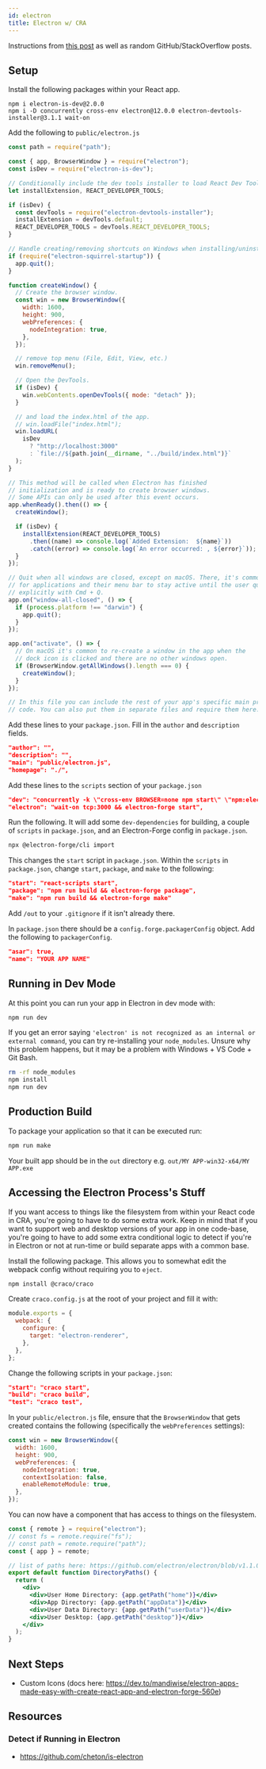 ```yaml
---
id: electron
title: Electron w/ CRA
---
```


Instructions from [this post](https://dev.to/mandiwise/electron-apps-made-easy-with-create-react-app-and-electron-forge-560e) as well as random GitHub/StackOverflow posts.

## Setup

Install the following packages within your React app.

```
npm i electron-is-dev@2.0.0
npm i -D concurrently cross-env electron@12.0.0 electron-devtools-installer@3.1.1 wait-on
```

Add the following to `public/electron.js`

```js
const path = require("path");

const { app, BrowserWindow } = require("electron");
const isDev = require("electron-is-dev");

// Conditionally include the dev tools installer to load React Dev Tools
let installExtension, REACT_DEVELOPER_TOOLS;

if (isDev) {
  const devTools = require("electron-devtools-installer");
  installExtension = devTools.default;
  REACT_DEVELOPER_TOOLS = devTools.REACT_DEVELOPER_TOOLS;
}

// Handle creating/removing shortcuts on Windows when installing/uninstalling
if (require("electron-squirrel-startup")) {
  app.quit();
}

function createWindow() {
  // Create the browser window.
  const win = new BrowserWindow({
    width: 1600,
    height: 900,
    webPreferences: {
      nodeIntegration: true,
    },
  });

  // remove top menu (File, Edit, View, etc.)
  win.removeMenu();

  // Open the DevTools.
  if (isDev) {
    win.webContents.openDevTools({ mode: "detach" });
  }

  // and load the index.html of the app.
  // win.loadFile("index.html");
  win.loadURL(
    isDev
      ? "http://localhost:3000"
      : `file://${path.join(__dirname, "../build/index.html")}`
  );
}

// This method will be called when Electron has finished
// initialization and is ready to create browser windows.
// Some APIs can only be used after this event occurs.
app.whenReady().then(() => {
  createWindow();

  if (isDev) {
    installExtension(REACT_DEVELOPER_TOOLS)
      .then((name) => console.log(`Added Extension:  ${name}`))
      .catch((error) => console.log(`An error occurred: , ${error}`));
  }
});

// Quit when all windows are closed, except on macOS. There, it's common
// for applications and their menu bar to stay active until the user quits
// explicitly with Cmd + Q.
app.on("window-all-closed", () => {
  if (process.platform !== "darwin") {
    app.quit();
  }
});

app.on("activate", () => {
  // On macOS it's common to re-create a window in the app when the
  // dock icon is clicked and there are no other windows open.
  if (BrowserWindow.getAllWindows().length === 0) {
    createWindow();
  }
});

// In this file you can include the rest of your app's specific main process
// code. You can also put them in separate files and require them here.
```

Add these lines to your `package.json`. Fill in the `author` and `description` fields.

```json
"author": "",
"description": "",
"main": "public/electron.js",
"homepage": "./",
```

Add these lines to the `scripts` section of your `package.json`

```json
"dev": "concurrently -k \"cross-env BROWSER=none npm start\" \"npm:electron\"",
"electron": "wait-on tcp:3000 && electron-forge start",
```

Run the following. It will add some `dev-dependencies` for building, a couple of `scripts` in `package.json`, and an Electron-Forge config in `package.json`.

```bash
npx @electron-forge/cli import
```

This changes the `start` script in `package.json`. Within the `scripts` in `package.json`, change `start`, `package`, and `make` to the following:

```json
"start": "react-scripts start",
"package": "npm run build && electron-forge package",
"make": "npm run build && electron-forge make"
```

Add `/out` to your `.gitignore` if it isn't already there.

In `package.json` there should be a `config.forge.packagerConfig` object. Add the following to `packagerConfig`.

```json
"asar": true,
"name": "YOUR APP NAME"
```

## Running in Dev Mode

At this point you can run your app in Electron in dev mode with:

```bash
npm run dev
```

If you get an error saying `'electron' is not recognized as an internal or external command`, you can try re-installing your `node_modules`. Unsure why this problem happens, but it may be a problem with Windows + VS Code + Git Bash.

```bash
rm -rf node_modules
npm install
npm run dev
```

## Production Build

To package your application so that it can be executed run:

```bash
npm run make
```

Your built app should be in the `out` directory e.g. `out/MY APP-win32-x64/MY APP.exe`

## Accessing the Electron Process's Stuff

If you want access to things like the filesystem from within your React code in CRA, you're going to have to do some extra work. Keep in mind that if you want to support web and desktop versions of your app in one code-base, you're going to have to add some extra conditional logic to detect if you're in Electron or not at run-time or build separate apps with a common base.

Install the following package. This allows you to somewhat edit the webpack config without requiring you to `eject`.

```bash
npm install @craco/craco
```

Create `craco.config.js` at the root of your project and fill it with:

```js
module.exports = {
  webpack: {
    configure: {
      target: "electron-renderer",
    },
  },
};
```

Change the following scripts in your `package.json`:

```json
"start": "craco start",
"build": "craco build",
"test": "craco test",
```

In your `public/electron.js` file, ensure that the `BrowserWindow` that gets created contains the following (specifically the `webPreferences` settings):

```js
const win = new BrowserWindow({
  width: 1600,
  height: 900,
  webPreferences: {
    nodeIntegration: true,
    contextIsolation: false,
    enableRemoteModule: true,
  },
});
```

You can now have a component that has access to things on the filesystem.

```jsx
const { remote } = require("electron");
// const fs = remote.require("fs");
// const path = remote.require("path");
const { app } = remote;

// list of paths here: https://github.com/electron/electron/blob/v1.1.0/docs/api/app.md#appgetpathname
export default function DirectoryPaths() {
  return (
    <div>
      <div>User Home Directory: {app.getPath("home")}</div>
      <div>App Directory: {app.getPath("appData")}</div>
      <div>User Data Directory: {app.getPath("userData")}</div>
      <div>User Desktop: {app.getPath("desktop")}</div>
    </div>
  );
}
```

## Next Steps

- Custom Icons (docs here: https://dev.to/mandiwise/electron-apps-made-easy-with-create-react-app-and-electron-forge-560e)

## Resources

### Detect if Running in Electron

- https://github.com/cheton/is-electron

